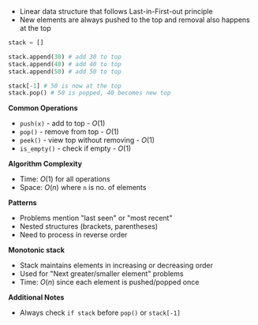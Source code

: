 - Linear data structure that follows Last-in-First-out principle
- New elements are always pushed to the top and removal also happens at the top

```Python
stack = []

stack.append(30) # add 30 to top
stack.append(40) # add 40 to top
stack.append(50) # add 50 to top

stack[-1] # 50 is now at the top
stack.pop() # 50 is popped, 40 becomes new top
```

**Common Operations**
- `push(x)` - add to top - $O(1)$
- `pop()` - remove from top - $O(1)$
- `peek()` - view top without removing - $O(1)$
- `is_empty()` - check if empty - $O(1)$

**Algorithm Complexity**
- Time: $O(1)$ for all operations
- Space: $O(n)$ where `n` is no. of elements

**Patterns**
- Problems mention "last seen" or "most recent"
- Nested structures (brackets, parentheses)
- Need to process in reverse order

**Monotonic stack**
- Stack maintains elements in increasing or decreasing order
- Used for "Next greater/smaller element" problems
- Time: $O(n)$ since each element is pushed/popped once

**Additional Notes**
- Always check `if stack` before `pop()` or `stack[-1]`
